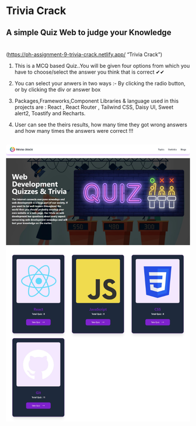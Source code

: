 # Trivia Crack

## A simple Quiz Web to judge your Knowledge

#

(https://ph-assignment-9-trivia-crack.netlify.app/ “Trivia Crack”)

1. This is a MCQ based Quiz..You will be given four options from which you have to choose/select the answer you think that is correct ✔✔

2. You can select your anwers in two ways :-
   By clicking the radio button, or by clicking the div or answer box

3. Packages,Frameworks,Component Libraries & language used in this projects are : React , React Router , Tailwind CSS, Daisy UI, Sweet alert2, Toastify and Recharts.

4. User can see the theirs results, how many time they got wrong answers and how many times the answers were correct !!!

##

![alt text](/src/assets/Web%20page%20overview.jpeg)
